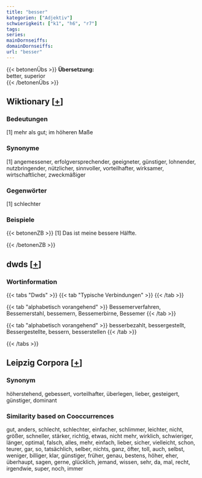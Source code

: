 ```yaml
---
title: "besser"
kategorien: ["Adjektiv"]
schwierigkeit: ["k1", "h6", "r7"]
tags:
series:
mainDornseiffs:
domainDornseiffs:
url: "besser"
---
```


{{< betonenÜbs >}}
**Übersetzung:**  
better, superior  
{{< /betonenÜbs >}}

## Wiktionary [[+](https://de.wiktionary.org/wiki/besser)]

### Bedeutungen
[1] mehr als gut; im höheren Maße  

### Synonyme
[1] angemessener, erfolgversprechender, geeigneter, günstiger, lohnender, nutzbringender, nützlicher, sinnvoller, vorteilhafter, wirksamer, wirtschaftlicher, zweckmäßiger  

### Gegenwörter
[1] schlechter  

### Beispiele
{{< betonenZB >}}
[1] Das ist meine bessere Hälfte.  

{{< /betonenZB >}}


## dwds [[+](https://www.dwds.de/wb/besser)]

### Wortinformation
{{< tabs "Dwds" >}}
{{< tab "Typische Verbindungen" >}}
{{< /tab >}}

{{< tab "alphabetisch vorangehend" >}}
Bessemerverfahren, Bessemerstahl, bessemern, Bessemerbirne, Bessemer
{{< /tab >}}

{{< tab "alphabetisch vorangehend" >}}
besserbezahlt, bessergestellt, Bessergestellte, bessern, besserstellen
{{< /tab >}}

{{< /tabs >}}

## Leipzig Corpora [[+](https://corpora.uni-leipzig.de/en/res?word=besser&corpusId=deu_newscrawl-public_2018)]


### Synonym
höherstehend, gebessert, vorteilhafter, überlegen, lieber, gesteigert, günstiger, dominant


### Similarity based on Cooccurrences
gut, anders, schlecht, schlechter, einfacher, schlimmer, leichter, nicht, größer, schneller, stärker, richtig, etwas, nicht mehr, wirklich, schwieriger, länger, optimal, falsch, alles, mehr, einfach, lieber, sicher, vielleicht, schon, teurer, gar, so, tatsächlich, selber, nichts, ganz, öfter, toll, auch, selbst, weniger, billiger, klar, günstiger, früher, genau, bestens, höher, eher, überhaupt, sagen, gerne, glücklich, jemand, wissen, sehr, da, mal, recht, irgendwie, super, noch, immer

